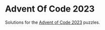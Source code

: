 # Advent Of Code 2023

Solutions for the [Advent of Code 2023](https://adventofcode.com/2023) puzzles.
